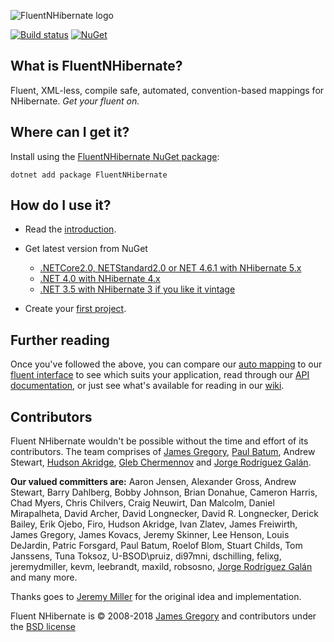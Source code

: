 ![FluentNHibernate logo](https://raw.githubusercontent.com/nhibernate/fluent-nhibernate/main/docs/logo.png)

[![Build status](https://ci.appveyor.com/api/projects/status/684r2ot07i2lrcij/branch/main?svg=true)](https://ci.appveyor.com/project/nhibernate/fluent-nhibernate/branch/main)
[![NuGet](https://img.shields.io/nuget/v/FluentNHibernate.svg)](https://www.nuget.org/packages/FluentNHibernate)

## What is FluentNHibernate?
Fluent, XML-less, compile safe, automated, convention-based mappings for NHibernate. *Get your fluent on.*

## Where can I get it?

Install using the [FluentNHibernate NuGet package](https://www.nuget.org/packages/FluentNHibernate):

```
dotnet add package FluentNHibernate
```

## How do I use it?

* Read the [introduction](https://github.com/FluentNHibernate/fluent-nhibernate/wiki/Getting-started).
* Get latest version from NuGet
    - [.NETCore2.0, NETStandard2.0 or NET 4.6.1 with NHibernate 5.x](https://www.nuget.org/packages/FluentNHibernate)
    - [.NET 4.0 with NHibernate 4.x](https://www.nuget.org/packages/FluentNHibernate/2.0.3)
    - [.NET 3.5 with NHibernate 3 if you like it vintage](https://www.nuget.org/packages/FluentNHibernate.Net35)

* Create your [first project](https://github.com/FluentNHibernate/fluent-nhibernate/wiki/Getting-started#wiki-yourfirstproject).

## Further reading

Once you've followed the above, you can compare our [auto mapping](https://github.com/FluentNHibernate/fluent-nhibernate/wiki/Auto-mapping) to our [fluent interface](https://github.com/FluentNHibernate/fluent-nhibernate/wiki/Fluent-mapping) to see which suits your application, read through our [API documentation](https://github.com/FluentNHibernate/fluent-nhibernate/wiki/Fluent-configuration), or just see what's available for reading in our [wiki](https://github.com/FluentNHibernate/fluent-nhibernate/wiki).

Contributors
---------------------------------------------

Fluent NHibernate wouldn't be possible without the time and effort of its contributors. The team comprises of [James Gregory](http://jagregory.com), [Paul Batum](http://www.paulbatum.com), Andrew Stewart, [Hudson Akridge](https://github.com/HudsonAkridge), [Gleb Chermennov](https://github.com/chester89) and [Jorge Rodríguez Galán](https://github.com/jrgcubano).

**Our valued committers are:** Aaron Jensen, Alexander Gross, Andrew Stewart, Barry Dahlberg, Bobby Johnson, Brian Donahue, Cameron Harris, Chad Myers, Chris Chilvers, Craig Neuwirt, Dan Malcolm, Daniel Mirapalheta, David Archer, David Longnecker, David R. Longnecker, Derick Bailey, Erik Ojebo, Firo, Hudson Akridge, Ivan Zlatev, James Freiwirth, James Gregory, James Kovacs, Jeremy Skinner, Lee Henson, Louis DeJardin, Patric Forsgard, Paul Batum, Roelof Blom, Stuart Childs, Tom Janssens, Tuna Toksoz, U-BSOD\pruiz, di97mni, dschilling, felixg, jeremydmiller, kevm, leebrandt, maxild, robsosno, [Jorge Rodríguez Galán](https://github.com/jrgcubano) and many more.</p>

Thanks goes to [Jeremy Miller](http://codebetter.com/blogs/jeremy.miller) for the original idea and implementation.
    
Fluent NHibernate is &copy; 2008-2018 [James Gregory](http://jagregory.com) and contributors under the [BSD license](https://github.com/nhibernate/fluent-nhibernate/blob/main/LICENSE)

